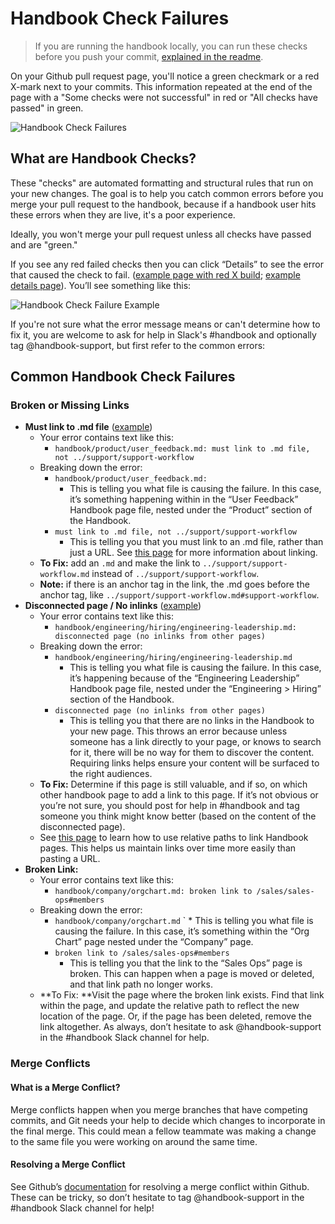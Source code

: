 # Handbook Check Failures

> If you are running the handbook locally, you can run these checks before you push your commit, [explained in the readme](../../README.md).

On your Github pull request page, you'll notice a green checkmark or a red X-mark next to your commits. This information repeated at the end of the page with a "Some checks were not successful" in red or "All checks have passed" in green.

![Handbook Check Failures](https://storage.googleapis.com/sourcegraph-assets/handbook/handbook-checks.png)

## What are Handbook Checks?

These "checks" are automated formatting and structural rules that run on your new changes. The goal is to help you catch common errors before you merge your pull request to the handbook, because if a handbook user hits these errors when they are live, it's a poor experience.

Ideally, you won't merge your pull request unless all checks have passed and are "green."

If you see any red failed checks then you can click “Details” to see the error that caused the check to fail. ([example page with red X build](https://github.com/sourcegraph/about/pull/3564); [example details page](<[https://github.com/sourcegraph/about/runs/2976049292](https://github.com/sourcegraph/about/runs/2976049292)>)). You’ll see something like this:

![Handbook Check Failure Example](https://storage.googleapis.com/sourcegraph-assets/handbook/relocate-page-errors.png)

If you're not sure what the error message means or can't determine how to fix it, you are welcome to ask for help in Slack's #handbook and optionally tag @handbook-support, but first refer to the common errors:

## Common Handbook Check Failures

### Broken or Missing Links

- **Must link to .md file** ([example](https://github.com/sourcegraph/about/runs/2976049292))
  - Your error contains text like this:
    - `handbook/product/user_feedback.md: must link to .md file, not ../support/support-workflow`
  - Breaking down the error:
    - `handbook/product/user_feedback.md:`
      - This is telling you what file is causing the failure. In this case, it’s something happening within in the “User Feedback” Handbook page file, nested under the “Product” section of the Handbook.
    - `must link to .md file, not ../support/support-workflow `
      - This is telling you that you must link to an .md file, rather than just a URL. See [this page](linking-within-handbook.md) for more information about linking.
  - **To Fix:** add an `.md` and make the link to `../support/support-workflow.md` instead of `../support/support-workflow`.
  - **Note:** if there is an anchor tag in the link, the .md goes before the anchor tag, like `../support/support-workflow.md#support-workflow`.
- **Disconnected page / No inlinks** ([example](https://github.com/sourcegraph/about/runs/2975885844))
  - Your error contains text like this:
    - `handbook/engineering/hiring/engineering-leadership.md: disconnected page (no inlinks from other pages)`
  - Breaking down the error:
    - `handbook/engineering/hiring/engineering-leadership.md`
      - This is telling you what file is causing the failure. In this case, it’s happening because of the “Engineering Leadership” Handbook page file, nested under the “Engineering > Hiring” section of the Handbook.
    - `disconnected page (no inlinks from other pages)`
      - This is telling you that there are no links in the Handbook to your new page. This throws an error because unless someone has a link directly to your page, or knows to search for it, there will be no way for them to discover the content. Requiring links helps ensure your content will be surfaced to the right audiences.
  - **To Fix:** Determine if this page is still valuable, and if so, on which other handbook page to add a link to this page. If it’s not obvious or you’re not sure, you should post for help in #handbook and tag someone you think might know better (based on the content of the disconnected page).
  - See [this page](linking-within-handbook.md) to learn how to use relative paths to link Handbook pages. This helps us maintain links over time more easily than pasting a URL.
- **Broken Link:**
  - Your error contains text like this:
    - `handbook/company/orgchart.md: broken link to /sales/sales-ops#members`
  - Breaking down the error:
    - `handbook/company/orgchart.md`
      ` \* This is telling you what file is causing the failure. In this case, it’s something within the “Org Chart” page nested under the “Company” page.
    - `broken link to /sales/sales-ops#members`
      - This is telling you that the link to the “Sales Ops” page is broken. This can happen when a page is moved or deleted, and that link path no longer works.
  - **To Fix: **Visit the page where the broken link exists. Find that link within the page, and update the relative path to reflect the new location of the page. Or, if the page has been deleted, remove the link altogether. As always, don’t hesitate to ask @handbook-support in the #handbook Slack channel for help.

### Merge Conflicts

#### What is a Merge Conflict?

Merge conflicts happen when you merge branches that have competing commits, and Git needs your help to decide which changes to incorporate in the final merge. This could mean a fellow teammate was making a change to the same file you were working on around the same time.

#### Resolving a Merge Conflict

See Github’s [documentation](https://docs.github.com/en/github/collaborating-with-pull-requests/addressing-merge-conflicts/resolving-a-merge-conflict-on-github) for resolving a merge conflict within Github. These can be tricky, so don’t hesitate to tag @handbook-support in the #handbook Slack channel for help!
